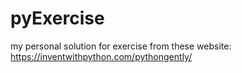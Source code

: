 # pyExercise

my personal solution for exercise from these website:
https://inventwithpython.com/pythongently/
